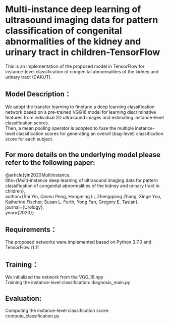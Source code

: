 Multi-instance deep learning of ultrasound imaging data for pattern classification of congenital abnormalities of the kidney and urinary tract in children-TensorFlow
===
This is an implementation of the proposed model in TensorFlow for instance-level classification of congenital abnormalities of the kidney and urinary tract (CAKUT).

Model Description：
------
We adopt the transfer learning to finetune a deep learning classification network based on a pre-trained VGG16 model for learning discriminative features from individual 2D ultrasound images and estimating instance-level classification scores.<br>
Then, a mean pooling operator is adopted to fuse the multiple instance-level classification scores for generating an overall (bag-level) classification score for each subject.


For more details on the underlying model please refer to the following paper:
-------
@article{yin2020Multiinstance,<br>
title={Multi-instance deep learning of ultrasound imaging data for pattern classification of congenital abnormalities of the kidney and urinary tract in children},<br>
author={Shi Yin, Qinmu Peng, Hongming Li, Zhengqiang Zhang, Xinge You, Katherine Fischer, Susan L. Furth, Yong Fan, Gregory E. Tasian},<br>
journal={Urology},<br>
year={2020}}<br>

Requirements：
--------
The proposed networks were implemented based on Python 3.7.0 and TensorFlow r1.11


Training：
--------
We initialized the network from the VGG_16.npy<br>
Training the instance-level classification: diagnosis_main.py


Evaluation:
----------
Computing the instance-level classification score: compute_classification.py




